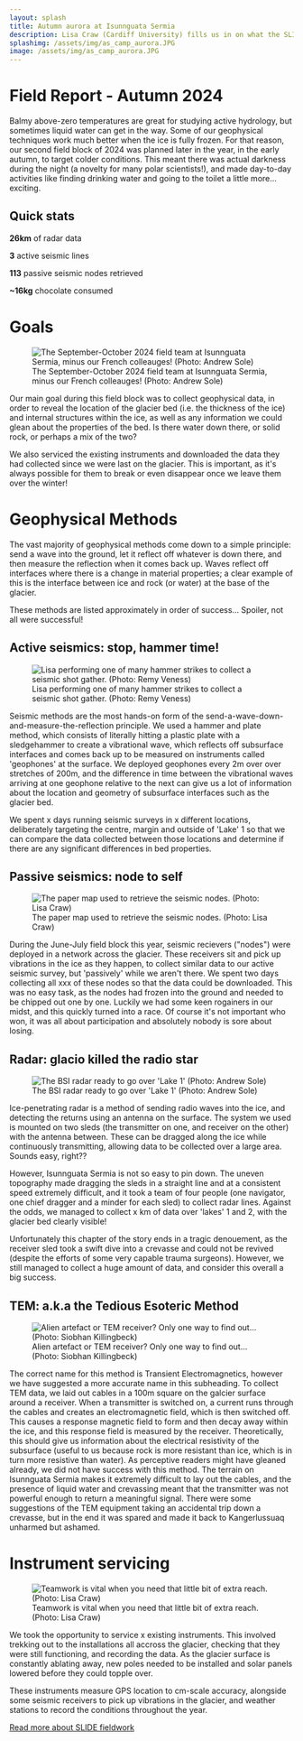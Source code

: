 ```yaml
---
layout: splash
title: Autumn aurora at Isunnguata Sermia
description: Lisa Craw (Cardiff University) fills us in on what the SLIDE team got up to in September and October.
splashimg: /assets/img/as_camp_aurora.JPG
image: /assets/img/as_camp_aurora.JPG
---
```


# Field Report - Autumn 2024

Balmy above-zero temperatures are great for studying active hydrology, but sometimes liquid water can get in the way. Some of our geophysical techniques work much better when the ice is fully frozen.
For that reason, our second field block of 2024 was planned later in the year, in the early autumn, to target colder conditions. This meant there was actual darkness during the night (a novelty for many polar scientists!), and made day-to-day activities like finding drinking water and going to the toilet a little more... exciting.

## Quick stats

**26km** of radar data 

**3** active seismic lines 

**113** passive seismic nodes retrieved

**~16kg** chocolate consumed

# Goals 

<figure class="figure">
    <div class="col mx-auto">
        <img src="{% link assets/img/blogs/autumn-blog/AS_group.jpg %}" class="img-fluid" alt="The September-October 2024 field team at Isunnguata Sermia, minus our French colleauges! (Photo: Andrew Sole)"/>    
    </div>
    <figcaption class="figure-caption">The September-October 2024 field team at Isunnguata Sermia, minus our French colleauges! (Photo: Andrew Sole)</figcaption>
</figure>

Our main goal during this field block was to collect geophysical data, in order to reveal the location of the glacier bed (i.e. the thickness of the ice) and internal structures within the ice, as well as any information we could glean about the properties of the bed. Is there water down there, or solid rock, or perhaps a mix of the two? 

We also serviced the existing instruments and downloaded the data they had collected since we were last on the glacier. This is important, as it's always possible for them to break or even disappear once we leave them over the winter!


# Geophysical Methods

The vast majority of geophysical methods come down to a simple principle: send a wave into the ground, let it reflect off whatever is down there, and then measure the reflection when it comes back up. Waves reflect off interfaces where there is a change in material properties; a clear example of this is the interface between ice and rock (or water) at the base of the glacier.

These methods are listed approximately in order of success... Spoiler, not all were successful!

## Active seismics: stop, hammer time!

<figure class="figure">
    <div class="col">
        <img src="{% link assets/img/blogs/autumn-blog/RV_seismics.jpg %}" class="img-fluid" alt="Lisa performing one of many hammer strikes to collect a seismic shot gather. (Photo: Remy Veness)"/>    
    </div>
    <figcaption class="figure-caption">Lisa performing one of many hammer strikes to collect a seismic shot gather. (Photo: Remy Veness)</figcaption>
</figure>

Seismic methods are the most hands-on form of the send-a-wave-down-and-measure-the-reflection principle. We used a hammer and plate method, which consists of literally hitting a plastic plate with a sledgehammer to create a vibrational wave, which reflects off subsurface interfaces and comes back up to be measured on instruments called 'geophones' at the surface. We deployed geophones every 2m over over stretches of 200m, and the difference in time between the vibrational waves arriving at one geophone relative to the next can give us a lot of information about the location and geometry of subsurface interfaces such as the glacier bed.

We spent x days running seismic surveys in x different locations, deliberately targeting the centre, margin and outside of 'Lake' 1 so that we can compare the data collected between those locations and determine if there are any significant differences in bed properties.

## Passive seismics: node to self

<figure class="figure">
    <div class="col col-md-4">
        <img src="{% link assets/img/blogs/autumn-blog/LC_nodes.jpg %}" class="img-fluid" alt="The paper map used to retrieve the seismic nodes. (Photo: Lisa Craw)"/>    
    </div>
    <figcaption class="figure-caption">The paper map used to retrieve the seismic nodes. (Photo: Lisa Craw)</figcaption>
</figure>

During the June-July field block this year, seismic recievers ("nodes") were deployed in a network across the glacier. These receivers sit and pick up vibrations in the ice as they happen, to collect similar data to our active seismic survey, but 'passively' while we aren't there. We spent two days collecting all xxx of these nodes so that the data could be downloaded. This was no easy task, as the nodes had frozen into the ground and needed to be chipped out one by one. Luckily we had some keen rogainers in our midst, and this quickly turned into a race. Of course it's not important who won, it was all about participation and absolutely nobody is sore about losing. 

## Radar: glacio killed the radio star 

<figure class="figure">
    <div class="col">
        <img src="{% link assets/img/blogs/autumn-blog/AS_radar.jpg %}" class="img-fluid" alt="The BSI radar ready to go over 'Lake 1' (Photo: Andrew Sole)"/>    
    </div>
    <figcaption class="figure-caption">The BSI radar ready to go over 'Lake 1' (Photo: Andrew Sole)</figcaption>
</figure>

Ice-penetrating radar is a method of sending radio waves into the ice, and detecting the returns using an antenna on the surface. The system we used is mounted on two sleds (the transmitter on one, and receiver on the other) with the antenna between. These can be dragged along the ice while continuously transmitting, allowing data to be collected over a large area. Sounds easy, right??

However, Isunnguata Sermia is not so easy to pin down. The uneven topography made dragging the sleds in a straight line and at a consistent speed extremely difficult, and it took a team of four people (one navigator, one chief dragger and a minder for each sled) to collect radar lines. Against the odds, we managed to collect x km of data over 'lakes' 1 and 2, with the glacier bed clearly visible!

Unfortunately this chapter of the story ends in a tragic denouement, as the receiver sled took a swift dive into a crevasse and could not be revived (despite the efforts of some very capable trauma surgeons). However, we still managed to collect a huge amount of data, and consider this overall a big success.

## TEM: a.k.a the Tedious Esoteric Method

<figure class="figure">
    <div class="col">
        <img src="{% link assets/img/blogs/autumn-blog/SK_tem.jpg %}" class="img-fluid" alt="Alien artefact or TEM receiver? Only one way to find out... (Photo: Siobhan Killingbeck)"/>    
    </div>
    <figcaption class="figure-caption">Alien artefact or TEM receiver? Only one way to find out... (Photo: Siobhan Killingbeck)</figcaption>
</figure>

The correct name for this method is Transient Electromagnetics, however we have suggested a more accurate name in this subheading. To collect TEM data, we laid out cables in a 100m square on the galcier surface around a receiver. When a transmitter is switched on, a current runs through the cables and creates an electromagnetic field, which is then switched off. This causes a response magnetic field to form and then decay away within the ice, and this response field is measured by the receiver. Theoretically, this should give us information about the electrical resistivity of the subsurface (useful to us because rock is more resistant than ice, which is in turn more resistive than water). As perceptive readers might have gleaned already, we did not have success with this method. The terrain on Isunnguata Sermia makes it extremely difficult to lay out the cables, and the presence of liquid water and crevassing meant that the transmitter was not powerful enough to return a meaningful signal. There were some suggestions of the TEM equipment taking an accidental trip down a crevasse, but in the end it was spared and made it back to Kangerlussuaq unharmed but ashamed. 

# Instrument servicing

<figure class="figure">
    <div class="col col-md-4">
        <img src="{% link assets/img/blogs/autumn-blog/AS_servicing.jpg %}" class="img-fluid" alt="Teamwork is vital when you need that little bit of extra reach. (Photo: Lisa Craw)"/>    
    </div>
    <figcaption class="figure-caption">Teamwork is vital when you need that little bit of extra reach. (Photo: Lisa Craw)</figcaption>
</figure>

We took the opportunity to service x existing instruments. This involved trekking out to the installations all accross the glacier, checking that they were still functioning, and recording the data. As the glacier surface is constantly ablating away, new poles needed to be installed and solar panels lowered before they could topple over.

These instruments measure GPS location to cm-scale accuracy, alongside some seismic receivers to pick up vibrations in the glacier, and weather stations to record the conditions throughout the year.

<a href="{% link fieldwork.html %}" class="btn btn-primary">Read more about SLIDE fieldwork</a> 